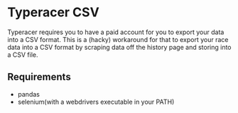 # Typeracer CSV

Typeracer requires you to have a paid account for you to export your data into a CSV format. 
This is a (hacky) workaround for that to export your race data into a CSV format by scraping data off the history page and storing into a CSV file.

## Requirements
 - pandas
 - selenium(with a webdrivers executable in your PATH)

